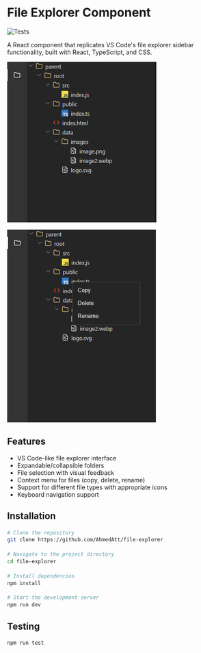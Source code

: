 # File Explorer Component

![Tests](https://github.com/AhmedAtt/file-explorer/actions/workflows/Tests/badge.svg)

A React component that replicates VS Code's file explorer sidebar functionality, built with React, TypeScript, and CSS.

![File Explorer Screenshot](./screenshots/FileExplorer.png)

![Context Menu Demo](./screenshots/ContextMenu.png)

## Features

* VS Code-like file explorer interface
* Expandable/collapsible folders
* File selection with visual feedback
* Context menu for files (copy, delete, rename)
* Support for different file types with appropriate icons
* Keyboard navigation support

## Installation

```bash
# Clone the repository
git clone https://github.com/AhmedAtt/file-explorer

# Navigate to the project directory
cd file-explorer

# Install dependencies
npm install

# Start the development server
npm run dev
```

## Testing

```bash
npm run test
```